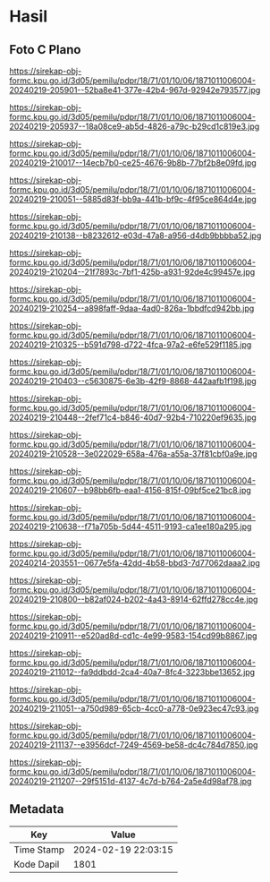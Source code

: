 # Hasil

## Foto C Plano

https://sirekap-obj-formc.kpu.go.id/3d05/pemilu/pdpr/18/71/01/10/06/1871011006004-20240219-205901--52ba8e41-377e-42b4-967d-92942e793577.jpg

https://sirekap-obj-formc.kpu.go.id/3d05/pemilu/pdpr/18/71/01/10/06/1871011006004-20240219-205937--18a08ce9-ab5d-4826-a79c-b29cd1c819e3.jpg

https://sirekap-obj-formc.kpu.go.id/3d05/pemilu/pdpr/18/71/01/10/06/1871011006004-20240219-210017--14ecb7b0-ce25-4676-9b8b-77bf2b8e09fd.jpg

https://sirekap-obj-formc.kpu.go.id/3d05/pemilu/pdpr/18/71/01/10/06/1871011006004-20240219-210051--5885d83f-bb9a-441b-bf9c-4f95ce864d4e.jpg

https://sirekap-obj-formc.kpu.go.id/3d05/pemilu/pdpr/18/71/01/10/06/1871011006004-20240219-210138--b8232612-e03d-47a8-a956-d4db9bbbba52.jpg

https://sirekap-obj-formc.kpu.go.id/3d05/pemilu/pdpr/18/71/01/10/06/1871011006004-20240219-210204--21f7893c-7bf1-425b-a931-92de4c99457e.jpg

https://sirekap-obj-formc.kpu.go.id/3d05/pemilu/pdpr/18/71/01/10/06/1871011006004-20240219-210254--a898faff-9daa-4ad0-826a-1bbdfcd942bb.jpg

https://sirekap-obj-formc.kpu.go.id/3d05/pemilu/pdpr/18/71/01/10/06/1871011006004-20240219-210325--b591d798-d722-4fca-97a2-e6fe529f1185.jpg

https://sirekap-obj-formc.kpu.go.id/3d05/pemilu/pdpr/18/71/01/10/06/1871011006004-20240219-210403--c5630875-6e3b-42f9-8868-442aafb1f198.jpg

https://sirekap-obj-formc.kpu.go.id/3d05/pemilu/pdpr/18/71/01/10/06/1871011006004-20240219-210448--2fef71c4-b846-40d7-92b4-710220ef9635.jpg

https://sirekap-obj-formc.kpu.go.id/3d05/pemilu/pdpr/18/71/01/10/06/1871011006004-20240219-210528--3e022029-658a-476a-a55a-37f81cbf0a9e.jpg

https://sirekap-obj-formc.kpu.go.id/3d05/pemilu/pdpr/18/71/01/10/06/1871011006004-20240219-210607--b98bb6fb-eaa1-4156-815f-09bf5ce21bc8.jpg

https://sirekap-obj-formc.kpu.go.id/3d05/pemilu/pdpr/18/71/01/10/06/1871011006004-20240219-210638--f71a705b-5d44-4511-9193-ca1ee180a295.jpg

https://sirekap-obj-formc.kpu.go.id/3d05/pemilu/pdpr/18/71/01/10/06/1871011006004-20240214-203551--0677e5fa-42dd-4b58-bbd3-7d77062daaa2.jpg

https://sirekap-obj-formc.kpu.go.id/3d05/pemilu/pdpr/18/71/01/10/06/1871011006004-20240219-210800--b82af024-b202-4a43-8914-62ffd278cc4e.jpg

https://sirekap-obj-formc.kpu.go.id/3d05/pemilu/pdpr/18/71/01/10/06/1871011006004-20240219-210911--e520ad8d-cd1c-4e99-9583-154cd99b8867.jpg

https://sirekap-obj-formc.kpu.go.id/3d05/pemilu/pdpr/18/71/01/10/06/1871011006004-20240219-211012--fa9ddbdd-2ca4-40a7-8fc4-3223bbe13652.jpg

https://sirekap-obj-formc.kpu.go.id/3d05/pemilu/pdpr/18/71/01/10/06/1871011006004-20240219-211051--a750d989-65cb-4cc0-a778-0e923ec47c93.jpg

https://sirekap-obj-formc.kpu.go.id/3d05/pemilu/pdpr/18/71/01/10/06/1871011006004-20240219-211137--e3956dcf-7249-4569-be58-dc4c784d7850.jpg

https://sirekap-obj-formc.kpu.go.id/3d05/pemilu/pdpr/18/71/01/10/06/1871011006004-20240219-211207--29f5151d-4137-4c7d-b764-2a5e4d98af78.jpg


## Metadata

| Key        | Value               |
| ---------- | ------------------- |
| Time Stamp | 2024-02-19 22:03:15 |
| Kode Dapil | 1801                |



